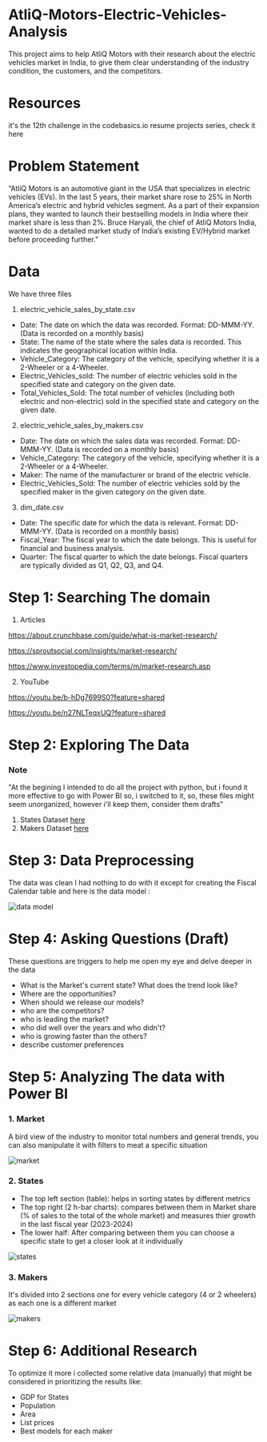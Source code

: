 # AtliQ-Motors-Electric-Vehicles-Analysis

This project aims to help AtliQ Motors with their research about the electric vehicles market in India, to give them clear understanding of the industry condition, the customers, and the competitors.

# Resources
it's the 12th challenge in the codebasics.io resume projects series, check it here 

# Problem Statement
“AtliQ Motors is an automotive giant in the USA that specializes in electric vehicles (EVs). In the last 5 years, their market share rose to 25% in North America’s electric and hybrid vehicles segment. As a part of their expansion plans, they wanted to launch their bestselling models in India where their market share is less than 2%. Bruce Haryali, the chief of AtliQ Motors India, wanted to do a detailed market study of India’s existing EV/Hybrid market before proceeding further.”

# Data
We have three files

1. electric_vehicle_sales_by_state.csv
- Date: The date on which the data was recorded. Format: DD-MMM-YY. (Data is recorded on a monthly basis)
- State: The name of the state where the sales data is recorded. This indicates the geographical location within India.
- Vehicle_Category: The category of the vehicle, specifying whether it is a 2-Wheeler or a 4-Wheeler.
- Electric_Vehicles_sold: The number of electric vehicles sold in the specified state and category on the given date.
- Total_Vehicles_Sold: The total number of vehicles (including both electric and non-electric) sold in the specified state and category on the given date.

2. electric_vehicle_sales_by_makers.csv
- Date: The date on which the sales data was recorded. Format: DD-MMM-YY. (Data is recorded on a monthly basis)
- Vehicle_Category: The category of the vehicle, specifying whether it is a 2-Wheeler or a 4-Wheeler.
- Maker: The name of the manufacturer or brand of the electric vehicle.
- Electric_Vehicles_Sold: The number of electric vehicles sold by the specified maker in the given category on the given date.

3. dim_date.csv
- Date: The specific date for which the data is relevant. Format: DD-MMM-YY. (Data is recorded on a monthly basis)
- Fiscal_Year: The fiscal year to which the date belongs. This is useful for financial and business analysis.
- Quarter: The fiscal quarter to which the date belongs. Fiscal quarters are typically divided as Q1, Q2, Q3, and Q4.



# Step 1: Searching The domain
1. Articles
   
https://about.crunchbase.com/guide/what-is-market-research/

https://sproutsocial.com/insights/market-research/

https://www.investopedia.com/terms/m/market-research.asp

2. YouTube

https://youtu.be/b-hDg7699S0?feature=shared

https://youtu.be/n27NLTeqxUQ?feature=shared

# Step 2: Exploring The Data 
### Note 
"At the begining I intended to do all the project with python, but i found it more effective to go with Power BI so, i switched to it,
so, these files might seem unorganized, however i'll keep them, consider them drafts"

1. States Dataset [here](https://github.com/taha1048/AtliQ-Motors-Electric-Vehicles-Analysis/blob/main/States.ipynb)
2. Makers Dataset [here](https://github.com/taha1048/AtliQ-Motors-Electric-Vehicles-Analysis/blob/main/Makers.ipynb)

# Step 3: Data Preprocessing
The data was clean I had nothing to do with it except for creating the Fiscal Calendar table and here is the data model :

![data model](https://github.com/user-attachments/assets/bafe16ca-b47a-47aa-bfe5-f5e47feeba0e)

# Step 4: Asking Questions (Draft)
These questions are triggers to help me open my eye and delve deeper in the data

- What is the Market's current state? What does the trend look like?
- Where are the opportunities?
- When should we release our models?
- who are the competitors?
- who is leading the market?
- who did well over the years and who didn't?
- who is growing faster than the others?
- describe customer preferences

# Step 5: Analyzing The data with Power BI
### 1. Market 

A bird view of the industry to monitor total numbers and general trends, you can also manipulate it with filters to meat a specific situation

![market](https://github.com/user-attachments/assets/926a4c77-6d89-4ac5-b05b-87d1bcd6f742)

### 2. States
- The top left section (table): helps in sorting states by different metrics
- The top right (2 h-bar charts): compares between them in Market share (% of sales to the total of the whole market) and measures thier growth in the last fiscal year (2023-2024)
- The lower half: After comparing between them you can choose a specific state to get a closer look at it individually

![states](https://github.com/user-attachments/assets/0a22fcd6-e4d7-4045-a882-9bef8cd9a391)

### 3. Makers 
It's divided into 2 sections one for every vehicle category (4 or 2 wheelers) as each one is a different market

![makers](https://github.com/user-attachments/assets/f0ee5551-425e-45b7-b566-8701e505e781)

# Step 6: Additional Research
To optimize it more i collected some relative data (manually) that might be considered in prioritizing the results like:
- GDP for States
- Population
- Area
- List prices
- Best models for each maker

